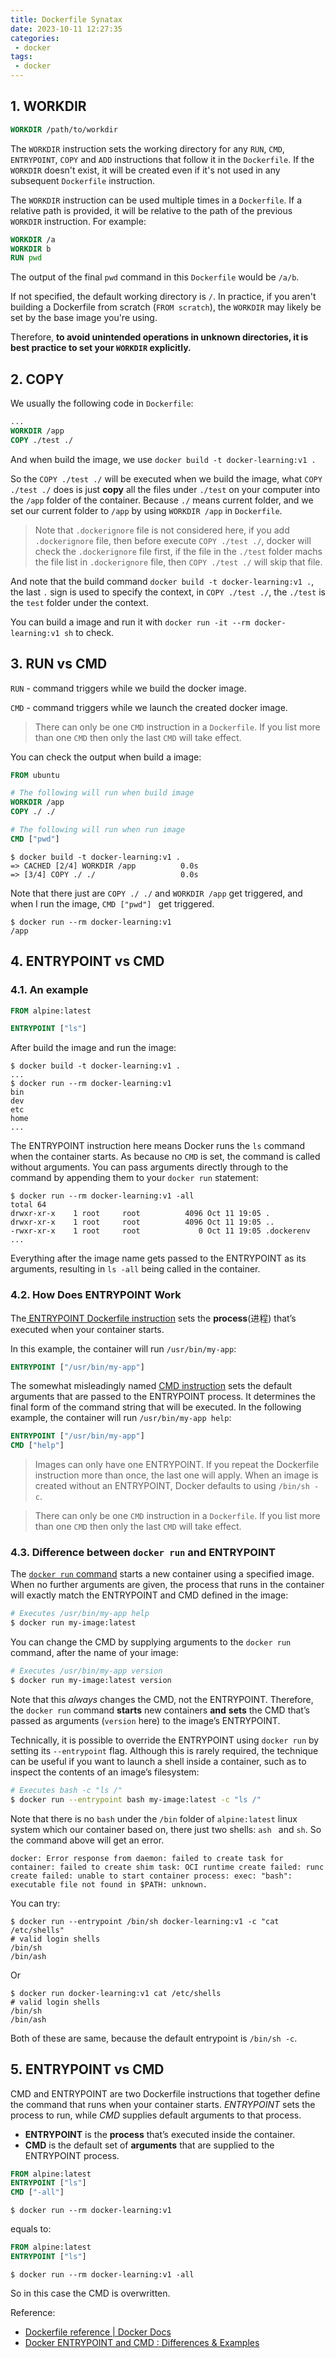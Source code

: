 ```yaml
---
title: Dockerfile Synatax
date: 2023-10-11 12:27:35
categories:
 - docker
tags:
 - docker
---
```


## 1. WORKDIR

```dockerfile
WORKDIR /path/to/workdir
```

The `WORKDIR` instruction sets the working directory for any `RUN`, `CMD`, `ENTRYPOINT`, `COPY` and `ADD` instructions that follow it in the `Dockerfile`. If the `WORKDIR` doesn't exist, it will be created even if it's not used in any subsequent `Dockerfile` instruction.

The `WORKDIR` instruction can be used multiple times in a `Dockerfile`. If a relative path is provided, it will be relative to the path of the previous `WORKDIR` instruction. For example:

```dockerfile
WORKDIR /a
WORKDIR b
RUN pwd
```

The output of the final `pwd` command in this `Dockerfile` would be `/a/b`.

If not specified, the default working directory is `/`. In practice, if you aren't building a Dockerfile from scratch (`FROM scratch`), the `WORKDIR` may likely be set by the base image you're using.

Therefore, **to avoid unintended operations in unknown directories, it is best practice to set your `WORKDIR` explicitly.**

## 2. COPY

We usually the following code in `Dockerfile`:

```dockerfile
...
WORKDIR /app
COPY ./test ./
```

And when build the image, we use `docker build -t docker-learning:v1 .`

So the `COPY ./test ./` will be executed when we build the image, what `COPY ./test ./` does is just **copy** all the files under `./test` on your computer into the `/app` folder of the container. Because `./` means current folder, and we set  our current folder to `/app` by using `WORKDIR /app` in `Dockerfile`. 

> Note that  `.dockerignore` file is not considered here, if you add `.dockerignore` file, then before execute `COPY ./test ./`,  docker will check the `.dockerignore` file first, if the file in the `./test` folder machs the file list in `.dockerignore` file, then `COPY ./test ./` will skip that file. 

And note that the build command `docker build -t docker-learning:v1 .`, the last `.` sign is used to specify the context, in `COPY ./test ./`, the `./test` is the `test` folder under the context. 

You can build a image and run it with `docker run -it --rm docker-learning:v1 sh` to check. 

## 3. RUN vs CMD

`RUN` - command triggers while we build the docker image.

`CMD` - command triggers while we launch the created docker image.

> There can only be one `CMD` instruction in a `Dockerfile`. If you list more than one `CMD` then only the last `CMD` will take effect.

You can check the output when build a image:

```dockerfile
FROM ubuntu

# The following will run when build image
WORKDIR /app
COPY ./ ./

# The following will run when run image
CMD ["pwd"]
```

```shell
$ docker build -t docker-learning:v1 .
=> CACHED [2/4] WORKDIR /app          0.0s
=> [3/4] COPY ./ ./                   0.0s
```

Note that there just are `COPY ./ ./` and `WORKDIR /app` get triggered, and when I run the image, `CMD ["pwd"] ` get triggered. 

```shell
$ docker run --rm docker-learning:v1  
/app
```

## 4. ENTRYPOINT vs CMD

### 4.1. An example

```dockerfile
FROM alpine:latest

ENTRYPOINT ["ls"]
```

After build the image and run the image:

```shell
$ docker build -t docker-learning:v1 . 
...
$ docker run --rm docker-learning:v1
bin
dev
etc
home
...
```

The ENTRYPOINT instruction here means Docker runs the `ls` command when the container starts. As because no `CMD` is set, the command is called without arguments. You can pass arguments directly through to the command by appending them to your `docker run` statement:

```shell
$ docker run --rm docker-learning:v1 -all
total 64
drwxr-xr-x    1 root     root          4096 Oct 11 19:05 .
drwxr-xr-x    1 root     root          4096 Oct 11 19:05 ..
-rwxr-xr-x    1 root     root             0 Oct 11 19:05 .dockerenv
...
```

Everything after the image name gets passed to the ENTRYPOINT as its arguments, resulting in `ls -all` being called in the container. 

### 4.2. How Does ENTRYPOINT Work

The[ ENTRYPOINT Dockerfile instruction](https://docs.docker.com/engine/reference/builder/#entrypoint) sets the **process**(进程) that’s executed when your container starts. 

In this example, the container will run `/usr/bin/my-app`:

```dockerfile
ENTRYPOINT ["/usr/bin/my-app"]
```

The somewhat misleadingly named [CMD instruction](https://docs.docker.com/engine/reference/builder/#cmd) sets the default arguments that are passed to the ENTRYPOINT process. It determines the final form of the command string that will be executed. In the following example, the container will run `/usr/bin/my-app help`:

```dockerfile
ENTRYPOINT ["/usr/bin/my-app"]
CMD ["help"]
```

> Images can only have one ENTRYPOINT. If you repeat the Dockerfile instruction more than once, the last one will apply. When an image is created without an ENTRYPOINT, Docker defaults to using `/bin/sh -c`.

> There can only be one `CMD` instruction in a `Dockerfile`. If you list more than one `CMD` then only the last `CMD` will take effect.

### 4.3. Difference between `docker run` and ENTRYPOINT

The [`docker run` command](https://docs.docker.com/engine/reference/commandline/run) starts a new container using a specified image. When no further arguments are given, the process that runs in the container will exactly match the ENTRYPOINT and CMD defined in the image:

```bash
# Executes /usr/bin/my-app help
$ docker run my-image:latest
```

You can change the CMD by supplying arguments to the `docker run` command, after the name of your image:

```bash
# Executes /usr/bin/my-app version
$ docker run my-image:latest version
```

Note that this *always* changes the CMD, not the ENTRYPOINT. Therefore, the `docker run` command **starts** new containers **and** **sets** the CMD that’s passed as arguments (`version` here) to the image’s ENTRYPOINT. 

Technically, it is possible to override the ENTRYPOINT using `docker run` by setting its `--entrypoint` flag. Although this is rarely required, the technique can be useful if you want to launch a shell inside a container, such as to inspect the contents of an image’s filesystem:

```bash
# Executes bash -c "ls /"
$ docker run --entrypoint bash my-image:latest -c "ls /"
```

Note that there is no `bash` under the `/bin` folder of  `alpine:latest` linux system which our container based on, there just two shells: `ash ` and `sh`. So the command above will get an error. 

```shell
docker: Error response from daemon: failed to create task for container: failed to create shim task: OCI runtime create failed: runc create failed: unable to start container process: exec: "bash": executable file not found in $PATH: unknown.
```

You can try:

```shell
$ docker run --entrypoint /bin/sh docker-learning:v1 -c "cat /etc/shells"
# valid login shells
/bin/sh
/bin/ash
```

Or

```shell
$ docker run docker-learning:v1 cat /etc/shells  
# valid login shells
/bin/sh
/bin/ash
```

Both of these are same, because the default entrypoint is `/bin/sh -c`. 

## 5. ENTRYPOINT vs CMD

CMD and ENTRYPOINT are two Dockerfile instructions that together define the command that runs when your container starts. *ENTRYPOINT* sets the process to run, while *CMD* supplies default arguments to that process.

- **ENTRYPOINT** is the **process** that’s executed inside the container.
- **CMD** is the default set of **arguments** that are supplied to the ENTRYPOINT process.

```dockerfile
FROM alpine:latest
ENTRYPOINT ["ls"]
CMD ["-all"]
```

```shell
$ docker run --rm docker-learning:v1
```

equals to:

```dockerfile
FROM alpine:latest
ENTRYPOINT ["ls"]
```

```shell
$ docker run --rm docker-learning:v1 -all
```

So in this case the CMD is overwritten. 

Reference: 

- [Dockerfile reference | Docker Docs](https://docs.docker.com/engine/reference/builder/)
- [Docker ENTRYPOINT and CMD : Differences & Examples](https://spacelift.io/blog/docker-entrypoint-vs-cmd)







